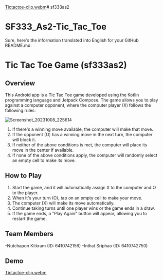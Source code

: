 [Tictactoe-clip.webm](https://github.com/Sosnox/sf333as2/assets/86417460/43cd154f-df00-4015-923c-607dab6d85d0)# sf333as2
# SF333_As2-Tic_Tac_Toe
Sure, here's the information translated into English for your GitHub README.md:

# Tic Tac Toe Game (sf333as2)

## Overview
This Android app is a Tic Tac Toe game developed using the Kotlin programming language and Jetpack Compose. The game allows you to play against a computer opponent, where the computer player (X) follows the following rules:

![Screenshot_20231008_225614](https://github.com/Sosnox/sf333as2/assets/86417460/1b3b93c6-558d-44f9-927f-31594e065f23)

1. If there's a winning move available, the computer will make that move.
2. If the opponent (O) has a winning move in the next turn, the computer will block it.
3. If neither of the above conditions is met, the computer will place its move in the center if available.
4. If none of the above conditions apply, the computer will randomly select an empty cell to make its move.

## How to Play
1. Start the game, and it will automatically assign X to the computer and O to the player.
2. When it's your turn (O), tap on an empty cell to make your move.
3. The computer (X) will make its move automatically.
4. Continue taking turns until one player wins or the game ends in a draw.
5. If the game ends, a "Play Again" button will appear, allowing you to restart the game.

## Team Members

  -Nutchapon Kitkram (ID: 6410742156)
  -Inthat Sriphao (ID: 6410742750)

## Demo
[Tictactoe-clip.webm](https://github.com/Sosnox/sf333as2/assets/86417460/16ee4e60-95b4-4aab-829f-90bd35a59287)


